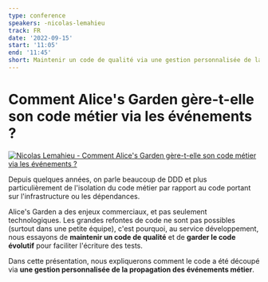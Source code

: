 ```yaml
---
type: conference
speakers: -nicolas-lemahieu
track: FR
date: '2022-09-15'
start: '11:05'
end: '11:45'
short: Maintenir un code de qualité via une gestion personnalisée de la propagation d'événements.
---
```


# Comment Alice's Garden gère-t-elle son code métier via les événements ?

[![Nicolas Lemahieu - Comment Alice's Garden gère-t-elle son code métier via les événements ?](https://img.youtube.com/vi/TOn_3mSA9TI/0.jpg)](https://www.youtube.com/watch?v=TOn_3mSA9TI&list=PL3hoUDjLa7eQfYOEmuQNG8he3AeOeWaz8&index=13)

Depuis quelques années, on parle beaucoup de DDD et plus particulièrement de l'isolation du code métier par rapport au code portant sur l'infrastructure ou les dépendances.

Alice's Garden a des enjeux commerciaux, et pas seulement technologiques. Les grandes refontes de code ne sont pas possibles (surtout dans une petite équipe), c'est pourquoi, au service développement, nous essayons de **maintenir un code de qualité** et de **garder le code évolutif** pour faciliter l'écriture des tests.

Dans cette présentation, nous expliquerons comment le code a été découpé via **une gestion personnalisée de la propagation des événements métier**.


